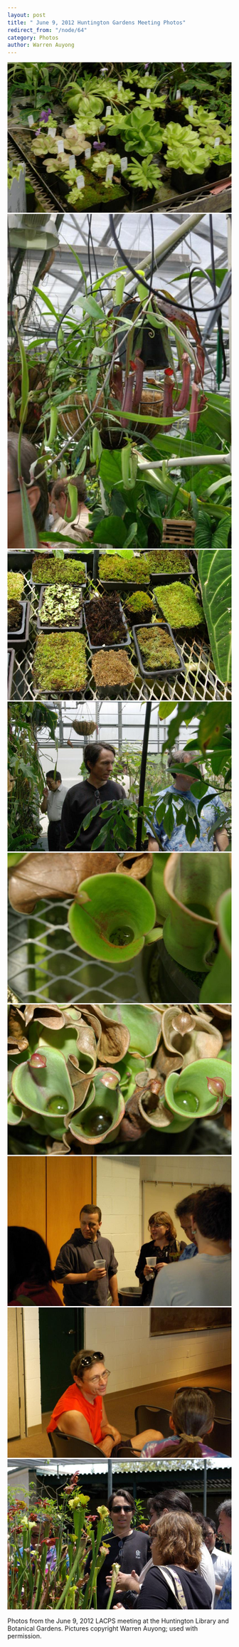 ```yaml
---
layout: post
title: " June 9, 2012 Huntington Gardens Meeting Photos"
redirect_from: "/node/64"
category: Photos
author: Warren Auyong
---
```


<img src="/sites/default/files/styles/large/public/meeting_photos/IMGP5709.jpg" />

<img src="/sites/default/files/styles/large/public/meeting_photos/IMGP5698.jpg" />

<img src="/sites/default/files/styles/large/public/meeting_photos/IMGP5681.jpg" />

<img src="/sites/default/files/styles/large/public/meeting_photos/IMGP5697.jpg" />

<img src="/sites/default/files/styles/large/public/meeting_photos/IMGP5712.jpg" />

<img src="/sites/default/files/styles/large/public/meeting_photos/IMGP5714.jpg" />

<img src="/sites/default/files/styles/large/public/meeting_photos/IMGP5673.jpg" />

<img src="/sites/default/files/styles/large/public/meeting_photos/IMGP5674.jpg" />

<img src="/sites/default/files/styles/large/public/meeting_photos/IMGP5765.jpg"  />

Photos from the  June 9, 2012 LACPS meeting at the Huntington Library and Botanical Gardens. Pictures copyright Warren Auyong; used with permission.
